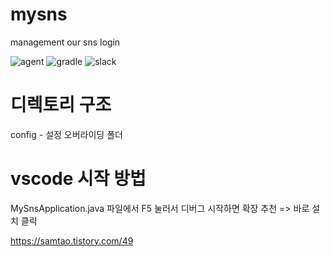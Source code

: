# mysns
management our sns login

<img alt="agent" src ="https://github.com/Fhwang0926/anc.mysns/actions/workflows/agent.yml/badge.svg"/>
<img alt="gradle" src ="https://github.com/Fhwang0926/anc.mysns/actions/workflows/gradle.yml/badge.svg"/>
<img alt="slack" src ="https://github.com/Fhwang0926/anc.mysns/actions/workflows/slack-notify.yml/badge.svg"/>



# 디렉토리 구조

config - 설정 오버라이딩 폴더


# vscode 시작 방법

MySnsApplication.java 파일에서 F5 눌러서 디버그 시작하면 확장 추천 => 바로 설치 클릭


https://samtao.tistory.com/49

